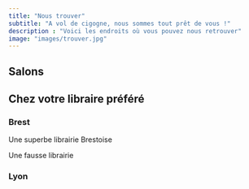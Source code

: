 ```yaml
---
title: "Nous trouver"
subtitle: "A vol de cigogne, nous sommes tout prêt de vous !"
description : "Voici les endroits où vous pouvez nous retrouver"
image: "images/trouver.jpg"
---
```


## Salons

## Chez votre libraire préféré
### Brest

<place title="Dialogues" address="53 rue de Siam, 29200 Brest" website="https://www.librairiedialogues.fr">Une superbe librairie Brestoise</place>

<place title="Le Chat Pitre" address="33 rue de l'esbrouffe, 29200 Brest" website="https://www.unchatpitre.fr">Une fausse librairie</place>

### Lyon
